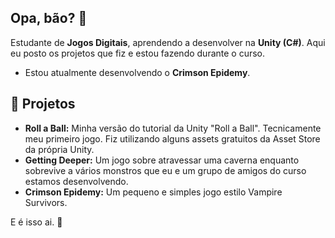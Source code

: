 ## Opa, bão? 🦝

Estudante de **Jogos Digitais**, aprendendo a desenvolver na **Unity (C#)**. Aqui eu posto os projetos que fiz e estou fazendo durante o curso.
- Estou atualmente desenvolvendo o **Crimson Epidemy**.

## 📌 Projetos
- **Roll a Ball:**
  Minha versão do tutorial da Unity "Roll a Ball". Tecnicamente meu primeiro jogo. Fiz utilizando alguns assets gratuitos da Asset Store da própria Unity.
- **Getting Deeper:**
 Um jogo sobre atravessar uma caverna enquanto sobrevive a vários monstros que eu e um grupo de amigos do curso estamos desenvolvendo.
- **Crimson Epidemy:**
  Um pequeno e simples jogo estilo Vampire Survivors.

E é isso ai. 👋
